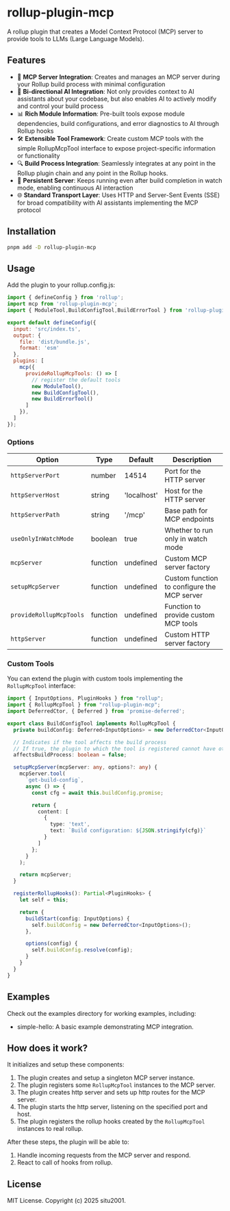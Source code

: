 # rollup-plugin-mcp

A rollup plugin that creates a Model Context Protocol (MCP) server to provide tools to LLMs (Large Language Models).

## Features

- 🚀 **MCP Server Integration**: Creates and manages an MCP server during your Rollup build process with minimal configuration
- 🧩 **Bi-directional AI Integration**: Not only provides context to AI assistants about your codebase, but also enables AI to actively modify and control your build process
- 📊 **Rich Module Information**: Pre-built tools expose module dependencies, build configurations, and error diagnostics to AI through Rollup hooks
- 🛠️ **Extensible Tool Framework**: Create custom MCP tools with the simple RollupMcpTool interface to expose project-specific information or functionality
- 🔍 **Build Process Integration**: Seamlessly integrates at any point in the Rollup plugin chain and any point in the Rollup hooks.
- 🔄 **Persistent Server**: Keeps running even after build completion in watch mode, enabling continuous AI interaction
- 🌐 **Standard Transport Layer**: Uses HTTP and Server-Sent Events (SSE) for broad compatibility with AI assistants implementing the MCP protocol

## Installation

```bash
pnpm add -D rollup-plugin-mcp
```

## Usage

Add the plugin to your rollup.config.js:

```js
import { defineConfig } from 'rollup';
import mcp from 'rollup-plugin-mcp';
import { ModuleTool,BuildConfigTool,BuildErrorTool } from 'rollup-plugin-mcp/tools'

export default defineConfig({
  input: 'src/index.ts',
  output: {
    file: 'dist/bundle.js',
    format: 'esm'
  },
  plugins: [
    mcp({
      provideRollupMcpTools: () => [
        // register the default tools
        new ModuleTool(),
        new BuildConfigTool(),
        new BuildErrorTool()
      ]
    }),
  ]
});
```

### Options

| Option                  | Type     | Default     | Description                                 |
| ----------------------- | -------- | ----------- | ------------------------------------------- |
| `httpServerPort`        | number   | 14514       | Port for the HTTP server                    |
| `httpServerHost`        | string   | 'localhost' | Host for the HTTP server                    |
| `httpServerPath`        | string   | '/mcp'      | Base path for MCP endpoints                 |
| `useOnlyInWatchMode`    | boolean  | true        | Whether to run only in watch mode           |
| `mcpServer`             | function | undefined   | Custom MCP server factory                   |
| `setupMcpServer`        | function | undefined   | Custom function to configure the MCP server |
| `provideRollupMcpTools` | function | undefined   | Function to provide custom MCP tools        |
| `httpServer`            | function | undefined   | Custom HTTP server factory                  |

### Custom Tools

You can extend the plugin with custom tools implementing the `RollupMcpTool` interface:

```typescript
import { InputOptions, PluginHooks } from "rollup";
import { RollupMcpTool } from "rollup-plugin-mcp";
import DeferredCtor, { Deferred } from 'promise-deferred';

export class BuildConfigTool implements RollupMcpTool {
  private buildConfig: Deferred<InputOptions> = new DeferredCtor<InputOptions>();

  // Indicates if the tool affects the build process
  // If true, the plugin to which the tool is registered cannot have other plugins registered.
  affectsBuildProcess: boolean = false;

  setupMcpServer(mcpServer: any, options?: any) {
    mcpServer.tool(
      `get-build-config`,
      async () => {
        const cfg = await this.buildConfig.promise;

        return {
          content: [
            {
              type: 'text',
              text: `Build configuration: ${JSON.stringify(cfg)}`
            }
          ]
        };
      }
    );

    return mcpServer;
  }

  registerRollupHooks(): Partial<PluginHooks> {
    let self = this;

    return {
      buildStart(config: InputOptions) {
        self.buildConfig = new DeferredCtor<InputOptions>();
      },

      options(config) {
        self.buildConfig.resolve(config);
      }
    }
  }
}
```

## Examples

Check out the examples directory for working examples, including:

- simple-hello: A basic example demonstrating MCP integration.

## How does it work?

It initializes and setup these components:

1. The plugin creates and setup a singleton MCP server instance.
2. The plugin registers some `RollupMcpTool` instances to the MCP server.
3. The plugin creates http server and sets up http routes for the MCP server.
4. The plugin starts the http server, listening on the specified port and host.
5. The plugin registers the rollup hooks created by the `RollupMcpTool` instances to real rollup.

After these steps, the plugin will be able to:

1. Handle incoming requests from the MCP server and respond.
2. React to call of hooks from rollup.

## License

MIT License. Copyright (c) 2025 situ2001.
